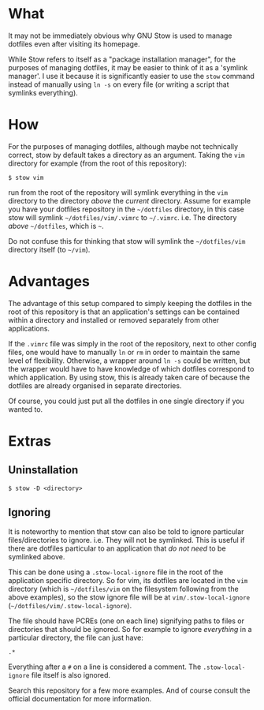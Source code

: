 # What

It may not be immediately obvious why GNU Stow is used to manage dotfiles even
after visiting its homepage.

While Stow refers to itself as a "package installation manager", for the
purposes of managing dotfiles, it may be easier to think of it as a 'symlink
manager'. I use it because it is significantly easier to use the `stow` command
instead of manually using `ln -s` on every file (or writing a script that
symlinks everything).

# How

For the purposes of managing dotfiles, although maybe not technically correct,
stow by default takes a directory as an argument. Taking the `vim` directory for
example (from the root of this repository):

``` shell
$ stow vim
```

run from the root of the repository will symlink everything in the `vim`
directory to the directory *above* the *current* directory. Assume for example
you have your dotfiles repository in the `~/dotfiles` directory, in this case
stow will symlink `~/dotfiles/vim/.vimrc` to `~/.vimrc`. i.e. The directory
*above* `~/dotfiles`, which is `~`.

Do not confuse this for thinking that stow will symlink the `~/dotfiles/vim`
directory itself (to `~/vim`).

# Advantages

The advantage of this setup compared to simply keeping the dotfiles in the root
of this repository is that an application's settings can be contained within a
directory and installed or removed separately from other applications.

If the `.vimrc` file was simply in the root of the repository, next to other
config files, one would have to manually `ln` or `rm` in order to maintain the
same level of flexibility. Otherwise, a wrapper around `ln -s` could be written,
but the wrapper would have to have knowledge of which dotfiles correspond to
which application. By using stow, this is already taken care of because the
dotfiles are already organised in separate directories.

Of course, you could just put all the dotfiles in one single directory if you
wanted to.

# Extras

## Uninstallation

``` shell
$ stow -D <directory>
```

## Ignoring

It is noteworthy to mention that stow can also be told to ignore particular
files/directories to ignore. i.e. They will not be symlinked. This is useful if
there are dotfiles particular to an application that *do not need* to be
symlinked above.

This can be done using a `.stow-local-ignore` file in the root of the
application specific directory. So for vim, its dotfiles are located in the
`vim` directory (which is `~/dotfiles/vim` on the filesystem following from the
above examples), so the stow ignore file will be at `vim/.stow-local-ignore`
(`~/dotfiles/vim/.stow-local-ignore`).

The file should have PCREs (one on each line) signifying paths to files or
directories that should be ignored. So for example to ignore *everything* in a
particular directory, the file can just have:

```
.*
```

Everything after a `#` on a line is considered a comment. The
`.stow-local-ignore` file itself is also ignored.

Search this repository for a few more examples. And of course consult the
official documentation for more information.
